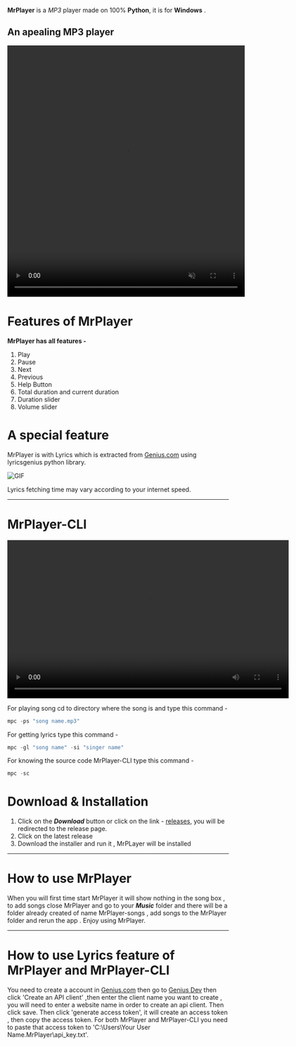 **MrPlayer** is a _MP3_ player made on 100% **Python**, it is for **Windows** .

## An apealing MP3 player

<video controls autoplay muted width="540" height="572" ><source src="main.mp4" type="video/mp4"></video>

# Features of MrPlayer

**MrPlayer has all features -**

1. Play
2. Pause
3. Next
4. Previous
5. Help Button
6. Total duration and current duration
7. Duration slider
8. Volume slider

# A special feature

MrPlayer is with Lyrics which is extracted from [Genius.com](https://Genius.com) using lyricsgenius python library.

![GIF](lyrics.gif)

Lyrics fetching time may vary according to your internet speed.

---

# MrPlayer-CLI

<video controls autoplay width="640" height="360" ><source src="CLI.mp4" type="video/mp4"></video>

For playing song cd to directory where the song is and type this command -

```powershell
mpc -ps "song name.mp3"
```

For getting lyrics type this command -

```powershell
mpc -gl "song name" -si "singer name"
```

For knowing the source code MrPlayer-CLI type this command -

```powershell
mpc -sc
```

# Download & Installation

1. Click on the **_Download_** button or click on the link - [releases](https://www.github.com/AkshatChauhan18/Mrplayer/releases), you will be redirected to the release page.
2. Click on the latest release
3. Download the installer and run it , MrPLayer will be installed

---

# How to use MrPlayer

When you will first time start MrPlayer it will show nothing in the song box ,
to add songs close MrPlayer and go to your **_Music_** folder
and there will be a folder already created of name MrPlayer-songs , add songs
to the MrPlayer folder and rerun the app . Enjoy using MrPlayer.

---

# How to use Lyrics feature of MrPlayer and MrPlayer-CLI

You need to create a account in [Genius.com](https://Genius.com) then go to [Genius Dev](https://Genius.com/developers)
then click 'Create an API client' ,then enter the client name you want to create ,
you will need to enter a website name in order to create an api client. Then click
save. Then click 'generate access token', it will create an access token , then 
copy the access token. For both MrPlayer and MrPlayer-CLI you need to paste that 
access token to 'C:\Users\Your User Name\.MrPlayer\api_key.txt'.  

